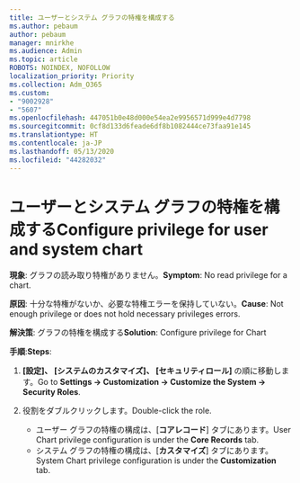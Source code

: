 ```yaml
---
title: ユーザーとシステム グラフの特権を構成する
ms.author: pebaum
author: pebaum
manager: mnirkhe
ms.audience: Admin
ms.topic: article
ROBOTS: NOINDEX, NOFOLLOW
localization_priority: Priority
ms.collection: Adm_O365
ms.custom:
- "9002928"
- "5607"
ms.openlocfilehash: 447051b0e48d000e54ea2e9956571d999e4d7798
ms.sourcegitcommit: 0cf8d133d6feade6df8b1082444ce73faa91e145
ms.translationtype: HT
ms.contentlocale: ja-JP
ms.lasthandoff: 05/13/2020
ms.locfileid: "44282032"
---
```

# <a name="configure-privilege-for-user-and-system-chart"></a><span data-ttu-id="51f71-102">ユーザーとシステム グラフの特権を構成する</span><span class="sxs-lookup"><span data-stu-id="51f71-102">Configure privilege for user and system chart</span></span>

<span data-ttu-id="51f71-103">**現象**: グラフの読み取り特権がありません。</span><span class="sxs-lookup"><span data-stu-id="51f71-103">**Symptom**: No read privilege for a chart.</span></span>

<span data-ttu-id="51f71-104">**原因**: 十分な特権がないか、必要な特権エラーを保持していない。</span><span class="sxs-lookup"><span data-stu-id="51f71-104">**Cause**: Not enough privilege or does not hold necessary privileges errors.</span></span>

<span data-ttu-id="51f71-105">**解決策**: グラフの特権を構成する</span><span class="sxs-lookup"><span data-stu-id="51f71-105">**Solution**: Configure privilege for Chart</span></span>

<span data-ttu-id="51f71-106">**手順**:</span><span class="sxs-lookup"><span data-stu-id="51f71-106">**Steps**:</span></span>

1. <span data-ttu-id="51f71-107">**[設定]、 [システムのカスタマイズ]、 [セキュリティロール]** の順に移動します。</span><span class="sxs-lookup"><span data-stu-id="51f71-107">Go to **Settings -> Customization -> Customize the System -> Security Roles**.</span></span>

2. <span data-ttu-id="51f71-108">役割をダブルクリックします。</span><span class="sxs-lookup"><span data-stu-id="51f71-108">Double-click the role.</span></span>

    - <span data-ttu-id="51f71-109">ユーザー グラフの特権の構成は、[**コアレコード**] タブにあります。</span><span class="sxs-lookup"><span data-stu-id="51f71-109">User Chart privilege configuration is under the **Core Records** tab.</span></span>
    - <span data-ttu-id="51f71-110">システム グラフの特権の構成は、[**カスタマイズ**] タブにあります。</span><span class="sxs-lookup"><span data-stu-id="51f71-110">System Chart privilege configuration is under the **Customization** tab.</span></span>
